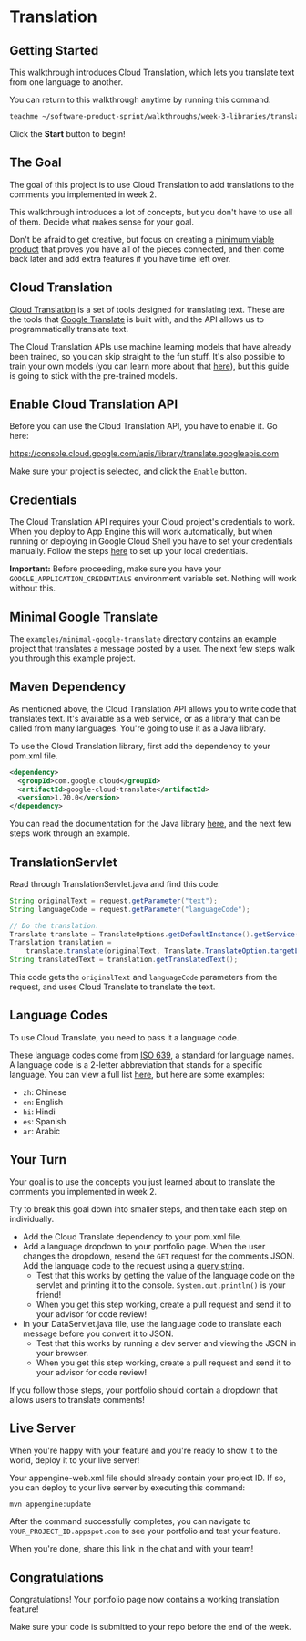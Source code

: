 # Translation

## Getting Started

This walkthrough introduces Cloud Translation, which lets you translate text
from one language to another.

You can return to this walkthrough anytime by running this command:

```bash
teachme ~/software-product-sprint/walkthroughs/week-3-libraries/translation/translation-walkthrough.md
```

Click the **Start** button to begin!

## The Goal

The goal of this project is to use Cloud Translation to add translations to the
comments you implemented in week 2.

This walkthrough introduces a lot of concepts, but you don't have to use all of
them. Decide what makes sense for your goal.

Don't be afraid to get creative, but focus on creating a
[minimum viable product](https://en.wikipedia.org/wiki/Minimum_viable_product)
that proves you have all of the pieces connected, and then come back later and
add extra features if you have time left over.

## Cloud Translation

[Cloud Translation](https://cloud.google.com/translate/) is a set of tools
designed for translating text. These are the tools that
[Google Translate](https://translate.google.com/) is built with, and the API
allows us to programmatically translate text.

The Cloud Translation APIs use machine learning models that have already been
trained, so you can skip straight to the fun stuff. It's also possible to train
your own models (you can learn more about that
[here](https://cloud.google.com/automl/)), but this guide is going to stick with
the pre-trained models.

## Enable Cloud Translation API

Before you can use the Cloud Translation API, you have to enable it. Go here:

<https://console.cloud.google.com/apis/library/translate.googleapis.com>

Make sure your project is selected, and click the `Enable` button.

## Credentials

The Cloud Translation API requires your Cloud project's credentials to work.
When you deploy to App Engine this will work automatically, but when running or
deploying in Google Cloud Shell you have to set your credentials manually.
Follow the steps
[here](https://cloud.google.com/docs/authentication/getting-started) to set up
your local credentials.

**Important:** Before proceeding, make sure you have your
`GOOGLE_APPLICATION_CREDENTIALS` environment variable set. Nothing will work
without this.

## Minimal Google Translate

The `examples/minimal-google-translate` directory contains an example project
that translates a message posted by a user. The next few steps walk you through
this example project.

## Maven Dependency

As mentioned above, the Cloud Translation API allows you to write code that
translates text. It's available as a web service, or as a library that can be
called from many languages. You're going to use it as a Java library.

To use the Cloud Translation library, first add the dependency to your
<walkthrough-editor-open-file
    filePath="software-product-sprint/portfolio/pom.xml">
  pom.xml
</walkthrough-editor-open-file>
file.

```xml
<dependency>
  <groupId>com.google.cloud</groupId>
  <artifactId>google-cloud-translate</artifactId>
  <version>1.70.0</version>
</dependency>
```

You can read the documentation for the Java library
[here](http://googleapis.github.io/google-cloud-java/google-cloud-clients/apidocs/com/google/cloud/translate/package-summary.html),
and the next few steps work through an example.

## TranslationServlet

Read through
<walkthrough-editor-open-file
    filePath="software-product-sprint/walkthroughs/week-3-libraries/translation/examples/minimal-google-translate/src/main/java/com/google/sps/servlets/TranslationServlet.java">
  TranslationServlet.java
</walkthrough-editor-open-file>
and find this code:

```java
String originalText = request.getParameter("text");
String languageCode = request.getParameter("languageCode");

// Do the translation.
Translate translate = TranslateOptions.getDefaultInstance().getService();
Translation translation =
    translate.translate(originalText, Translate.TranslateOption.targetLanguage(languageCode));
String translatedText = translation.getTranslatedText();
```

This code gets the `originalText` and `languageCode` parameters from the
request, and uses Cloud Translate to translate the text.

## Language Codes

To use Cloud Translate, you need to pass it a language code.

These language codes come from [ISO 639](https://en.wikipedia.org/wiki/ISO_639),
a standard for language names. A language code is a 2-letter abbreviation that
stands for a specific language. You can view a full list
[here](https://en.wikipedia.org/wiki/List_of_ISO_639-1_codes), but here are some
examples:

-   `zh`: Chinese
-   `en`: English
-   `hi`: Hindi
-   `es`: Spanish
-   `ar`: Arabic

## Your Turn

Your goal is to use the concepts you just learned about to translate the
comments you implemented in week 2.

Try to break this goal down into smaller steps, and then take each step on
individually.

-   Add the Cloud Translate dependency to your
    <walkthrough-editor-open-file
        filePath="software-product-sprint/portfolio/pom.xml">
      pom.xml
    </walkthrough-editor-open-file> file.
-   Add a language dropdown to your portfolio page. When the user changes the
    dropdown, resend the `GET` request for the comments JSON. Add the language
	code to the request using a
    [query string](https://en.wikipedia.org/wiki/Query_string).
    -   Test that this works by getting the value of the language code on the
        servlet and printing it to the console. `System.out.println()` is your
        friend!
    -   When you get this step working, create a pull request and send it to
        your advisor for code review!
-   In your
    <walkthrough-editor-open-file
        filePath="software-product-sprint/portfolio/src/main/java/com/google/sps/servlets/DataServlet.java">
      DataServlet.java
    </walkthrough-editor-open-file>
    file, use the language code to translate each message before you convert it
    to JSON.
    -   Test that this works by running a dev server and viewing the JSON in your
        browser.
    -   When you get this step working, create a pull request and send it to
        your advisor for code review!

If you follow those steps, your portfolio should contain a dropdown that allows
users to translate comments!

## Live Server

When you're happy with your feature and you're ready to show it to the world,
deploy it to your live server!

Your
<walkthrough-editor-open-file
    filePath="software-product-sprint/portfolio/src/main/webapp/WEB-INF/appengine-web.xml">
  appengine-web.xml
</walkthrough-editor-open-file>
file should already contain your project ID. If so, you can deploy to your live
server by executing this command:

```bash
mvn appengine:update
```

After the command successfully completes, you can navigate to
`YOUR_PROJECT_ID.appspot.com` to see your portfolio and test your feature.

When you're done, share this link in the chat and with your team!

## Congratulations

<walkthrough-conclusion-trophy></walkthrough-conclusion-trophy>

Congratulations! Your portfolio page now contains a working translation feature!

Make sure your code is submitted to your repo before the end of the week.
